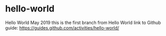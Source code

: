 # hello-world
Hello World May 2019
this is the first branch from Hello World
link to Github guide: https://guides.github.com/activities/hello-world/

